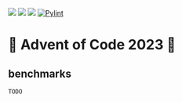 [![](https://badgen.net/github/license/laDok8/aoc)](../LICENSE)
[![](https://badgen.net/badge/⭐/25/yellow)](main.py)
![](https://badgen.net/badge/language/python)
[![Pylint](https://github.com/laDok8/aoc/actions/workflows/pylint.yml/badge.svg?branch=master)](https://github.com/laDok8/aoc/actions/workflows/pylint.yml)

# 🎄 Advent of Code 2023 🎄

## benchmarks

```
TODO
```
